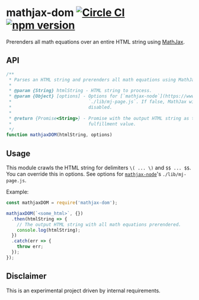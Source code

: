 # mathjax-dom [![Circle CI](https://circleci.com/gh/andrewscwei/mathjax-dom/tree/master.svg?style=svg)](https://circleci.com/gh/andrewscwei/mathjax-dom/tree/master) [![npm version](https://badge.fury.io/js/mathjax-dom.svg)](https://badge.fury.io/js/mathjax-dom)

Prerenders all math equations over an entire HTML string using [MathJax](https://www.mathjax.org/).

## API

```js
/**
 * Parses an HTML string and prerenders all math equations using MathJax.
 *
 * @param {String} htmlString - HTML string to process.
 * @param {Object} [options] - Options for [`mathjax-node`](https://www.npmjs.com/package/mathjax-node)'s 
 *                             `./lib/mj-page.js`. If false, MathJax will be 
 *                             disabled.
 *
 * @return {Promise<String>} - Promise with the output HTML string as the 
 *                             fulfillment value.
 */
function mathjaxDOM(htmlString, options)
```

## Usage

This module crawls the HTML string for delimiters `\( ... \)` and `$$ ... $$`. You can override this in options. See options for [`mathjax-node`](https://www.npmjs.com/package/mathjax-node)'s `./lib/mj-page.js`.

Example:

```js
const mathjaxDOM = require('mathjax-dom');

mathjaxDOM(`<some_html>`, {})
  .then(htmlString => {
    // The output HTML string with all math equations prerendered.
    console.log(htmlString);
  })
  .catch(err => {
    throw err;
  });
});
```

## Disclaimer

This is an experimental project driven by internal requirements.
